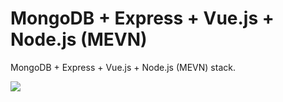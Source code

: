 # MongoDB + Express + Vue.js + Node.js (MEVN)

MongoDB + Express + Vue.js + Node.js (MEVN) stack.

<p>
<img src="https://ocw.cs.pub.ro/courses/_media/se/labs/3-tier-architecture.png?w=600&tok=fa6eda">
</p>
